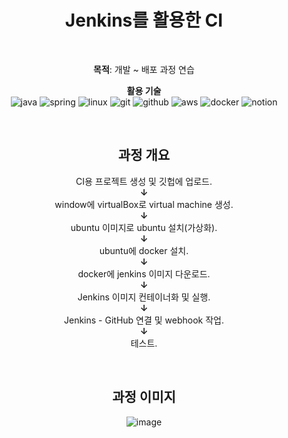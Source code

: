 <div align="center">

# Jenkins를 활용한 CI 

</br>

**목적**: 개발 ~ 배포 과정 연습 </br>

**활용 기술** </br>
![java](https://img.shields.io/badge/java-ffffff.svg?&style=for-the-badge&logo=openjdk&logoColor=black)
![spring](https://img.shields.io/badge/spring-6DB33F.svg?&style=for-the-badge&logo=spring&logoColor=white)
![linux](https://img.shields.io/badge/linux-FCC624.svg?&style=for-the-badge&logo=linux&logoColor=white)
![git](https://img.shields.io/badge/git-F05032.svg?&style=for-the-badge&logo=git&logoColor=white)
![github](https://img.shields.io/badge/github-181717.svg?&style=for-the-badge&logo=github&logoColor=white)
![aws](https://img.shields.io/badge/aws-232F3E.svg?&style=for-the-badge&logo=amazonaws&logoColor=white)
![docker](https://img.shields.io/badge/docker-2496ED.svg?&style=for-the-badge&logo=docker&logoColor=white)
![notion](https://img.shields.io/badge/notion-000000.svg?&style=for-the-badge&logo=notion&logoColor=white)

</br>

## 과정 개요
CI용 프로젝트 생성 및 깃헙에 업로드.
</br> **↓** </br>
window에 virtualBox로 virtual machine 생성.
</br> **↓** </br>
ubuntu 이미지로 ubuntu 설치(가상화).
</br> **↓** </br>
ubuntu에 docker 설치.
</br> **↓** </br>
docker에 jenkins 이미지 다운로드.
</br> **↓** </br>
Jenkins 이미지 컨테이너화 및 실행.
</br> **↓** </br>
Jenkins - GitHub 연결 및 webhook 작업.
</br> **↓** </br>
테스트.

</br>

## 과정 이미지
![image](https://github.com/Painterrr/fisa240221/assets/98957340/5fd8ec03-8c13-4994-9644-f36001062972)

</div> 

